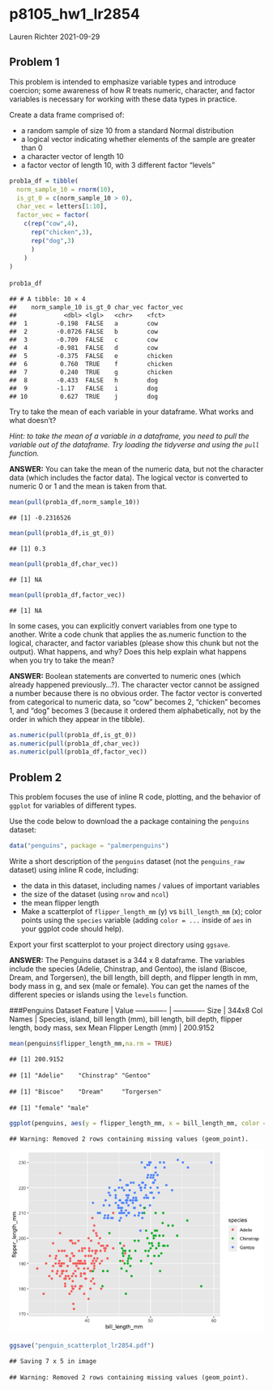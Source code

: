 p8105\_hw1\_lr2854
================
Lauren Richter
2021-09-29

## Problem 1

This problem is intended to emphasize variable types and introduce
coercion; some awareness of how R treats numeric, character, and factor
variables is necessary for working with these data types in practice.

Create a data frame comprised of:

-   a random sample of size 10 from a standard Normal distribution
-   a logical vector indicating whether elements of the sample are
    greater than 0
-   a character vector of length 10
-   a factor vector of length 10, with 3 different factor “levels”

``` r
prob1a_df = tibble(
  norm_sample_10 = rnorm(10),
  is_gt_0 = c(norm_sample_10 > 0),
  char_vec = letters[1:10],
  factor_vec = factor(
    c(rep("cow",4),
      rep("chicken",3),
      rep("dog",3)
      )
    )
)

prob1a_df
```

    ## # A tibble: 10 × 4
    ##    norm_sample_10 is_gt_0 char_vec factor_vec
    ##             <dbl> <lgl>   <chr>    <fct>     
    ##  1        -0.198  FALSE   a        cow       
    ##  2        -0.0726 FALSE   b        cow       
    ##  3        -0.709  FALSE   c        cow       
    ##  4        -0.981  FALSE   d        cow       
    ##  5        -0.375  FALSE   e        chicken   
    ##  6         0.760  TRUE    f        chicken   
    ##  7         0.240  TRUE    g        chicken   
    ##  8        -0.433  FALSE   h        dog       
    ##  9        -1.17   FALSE   i        dog       
    ## 10         0.627  TRUE    j        dog

Try to take the mean of each variable in your dataframe. What works and
what doesn’t?

*Hint: to take the mean of a variable in a dataframe, you need to pull
the variable out of the dataframe. Try loading the tidyverse and using
the `pull` function.*

**ANSWER:** You can take the mean of the numeric data, but not the
character data (which includes the factor data). The logical vector is
converted to numeric 0 or 1 and the mean is taken from that.

``` r
mean(pull(prob1a_df,norm_sample_10))
```

    ## [1] -0.2316526

``` r
mean(pull(prob1a_df,is_gt_0))
```

    ## [1] 0.3

``` r
mean(pull(prob1a_df,char_vec))
```

    ## [1] NA

``` r
mean(pull(prob1a_df,factor_vec))
```

    ## [1] NA

In some cases, you can explicitly convert variables from one type to
another. Write a code chunk that applies the as.numeric function to the
logical, character, and factor variables (please show this chunk but not
the output). What happens, and why? Does this help explain what happens
when you try to take the mean?

**ANSWER:** Boolean statements are converted to numeric ones (which
already happened previously…?). The character vector cannot be assigned
a number because there is no obvious order. The factor vector is
converted from categorical to numeric data, so “cow” becomes 2,
“chicken” becomes 1, and “dog” becomes 3 (because it ordered them
alphabetically, not by the order in which they appear in the tibble).

``` r
as.numeric(pull(prob1a_df,is_gt_0))
as.numeric(pull(prob1a_df,char_vec))
as.numeric(pull(prob1a_df,factor_vec))
```

## Problem 2

This problem focuses the use of inline R code, plotting, and the
behavior of `ggplot` for variables of different types.

Use the code below to download the a package containing the `penguins`
dataset:

``` r
data("penguins", package = "palmerpenguins")
```

Write a short description of the `penguins` dataset (not the
`penguins_raw` dataset) using inline R code, including:

-   the data in this dataset, including names / values of important
    variables
-   the size of the dataset (using `nrow` and `ncol`)
-   the mean flipper length
-   Make a scatterplot of `flipper_length_mm` (y) vs `bill_length_mm`
    (x); color points using the `species` variable (adding `color = ...`
    inside of `aes` in your ggplot code should help).

Export your first scatterplot to your project directory using `ggsave`.

**ANSWER:** The Penguins dataset is a 344 x 8 dataframe. The variables
include the species (Adelie, Chinstrap, and Gentoo), the island (Biscoe,
Dream, and Torgersen), the bill length, bill depth, and flipper length
in mm, body mass in g, and sex (male or female). You can get the names
of the different species or islands using the `levels` function.

\#\#\#Penguins Dataset Feature \| Value ————- \| ————- Size \| 344x8 Col
Names \| Species, island, bill length (mm), bill length, bill depth,
flipper length, body mass, sex Mean Flipper Length (mm) \| 200.9152

``` r
mean(penguins$flipper_length_mm,na.rm = TRUE)
```

    ## [1] 200.9152

    ## [1] "Adelie"    "Chinstrap" "Gentoo"

    ## [1] "Biscoe"    "Dream"     "Torgersen"

    ## [1] "female" "male"

``` r
ggplot(penguins, aes(y = flipper_length_mm, x = bill_length_mm, color = species)) + geom_point()
```

    ## Warning: Removed 2 rows containing missing values (geom_point).

![](p8105_hw1_lr2854_files/figure-gfm/penguin_scatterplot-1.png)<!-- -->

``` r
ggsave("penguin_scatterplot_lr2854.pdf")
```

    ## Saving 7 x 5 in image

    ## Warning: Removed 2 rows containing missing values (geom_point).

